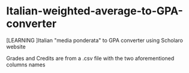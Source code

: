 # Italian-weighted-average-to-GPA-converter
[LEARNING ]Italian "media ponderata" to GPA converter using Scholaro website

Grades and Credits are from a .csv file with the two aforementioned columns names
